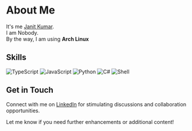 # About Me

It's me [Janit Kumar](https://github.com/MegumiMyo).\
I am Nobody. \
By the way, I am using **Arch Linux**

## Skills

 ![TypeScript](https://img.shields.io/badge/TypeScript-blue?style=for-the-badge&logo=typescript&logoColor=white)
 ![JavaScript](https://img.shields.io/badge/JavaScript-yellow?style=for-the-badge&logo=typescript&logoColor=white)
 ![Python](https://img.shields.io/badge/Python-blue?style=for-the-badge&logo=python&logoColor=white)
 ![C#](https://img.shields.io/badge/C-purple?style=for-the-badge&logo=cs&logoColor=white)
 ![Shell](https://img.shields.io/badge/Shell-lightgrey?style=for-the-badge&logo=gnu-bash&logoColor=white)

## Get in Touch

Connect with me on [LinkedIn](https://www.linkedin.com/in/janit-kumar-6ba110264/) for stimulating discussions and collaboration opportunities.

Let me know if you need further enhancements or additional content!
